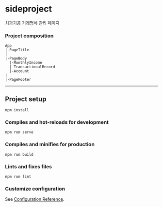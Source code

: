 # sideproject

치과기공 거래명세 관리 페이지

### Project composition

```
App
|-PageTitle
|
|-PageBody
  |-MonthlyIncome
  |-TransactionalRecord
  |-Account
|
|-PageFooter
```

---

## Project setup
```
npm install
```

### Compiles and hot-reloads for development
```
npm run serve
```

### Compiles and minifies for production
```
npm run build
```

### Lints and fixes files
```
npm run lint
```

### Customize configuration
See [Configuration Reference](https://cli.vuejs.org/config/).
